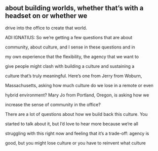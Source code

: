 ## about building worlds, whether that’s with a headset on or whether we

drive into the office to create that world.

ADI IGNATIUS: So we’re getting a few questions that are about

community, about culture, and I sense in these questions and in

my own experience that the flexibility, the agency that we want to

give people might clash with building a culture and sustaining a

culture that’s truly meaningful. Here’s one from Jerry from Woburn,

Massachusetts, asking how much culture do we lose in a remote or even

hybrid environment? Mary Jo from Portland, Oregon, is asking how we

increase the sense of community in the office?

There are a lot of questions about how we build back this culture. You

started to talk about it, but I’d love to hear more because we’re all

struggling with this right now and feeling that it’s a trade-off: agency is

good, but you might lose culture or you have to reinvent what culture